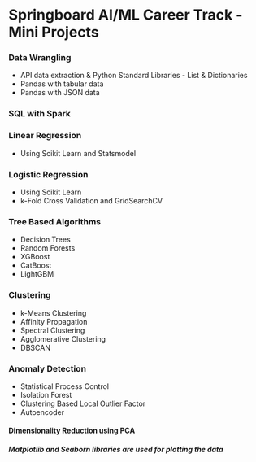 # Springboard AI/ML Career Track - Mini Projects
### Data Wrangling
* API data extraction & Python Standard Libraries - List & Dictionaries
* Pandas with tabular data
* Pandas with JSON data
### SQL with Spark 
### Linear Regression
* Using Scikit Learn and Statsmodel
### Logistic Regression
* Using Scikit Learn
* k-Fold Cross Validation and GridSearchCV
### Tree Based Algorithms
* Decision Trees
* Random Forests
* XGBoost
* CatBoost
* LightGBM
### Clustering
* k-Means Clustering
* Affinity Propagation
* Spectral Clustering
* Agglomerative Clustering
* DBSCAN
### Anomaly Detection
* Statistical Process Control
* Isolation Forest
* Clustering Based Local Outlier Factor 
* Autoencoder
#### Dimensionality Reduction using PCA

##### Matplotlib and Seaborn libraries are used for plotting the data